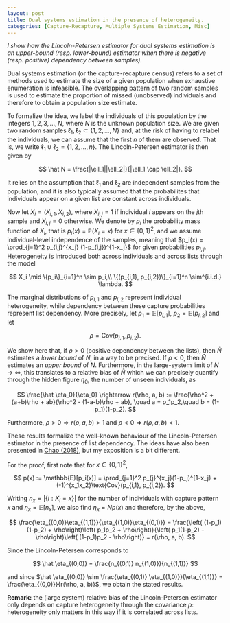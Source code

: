 ```yaml
---
layout: post
title: Dual systems estimation in the presence of heterogeneity.
categories: [Capture-Recapture, Multiple Systems Estimation, Misc]
---
```


*I show how the Lincoln-Petersen estimator for dual systems estimation is an upper-bound (resp. lower-bound) estimator when there is negative (resp. positive) dependency between samples).* 

Dual systems estimation (or the capture-recapture census) refers to a set of methods used to estimate the size of a given population when exhaustive enumeration is infeasible. The overlapping pattern of two random samples is used to estimate the proportion of missed (unobserved) individuals and therefore to obtain a population size estimate.

To formalize the idea, we label the individuals of this population by the integers $1,2, 3, \dots, N$, where $N$ is the unknown population size. We are given two random samples $\ell_1, \ell_2 \subset \{1,2,\dots, N\}$ and, at the risk of having to relabel the individuals, we can assume that the first $n$ of them are observed. That is, we write $\ell_1 \cup \ell_2 = \{1,2,\dots, n\}$. The Lincoln-Petersen estimator is then given by

$$
\hat N = \frac{|\ell_1||\ell_2|}{|\ell_1 \cap \ell_2|}.
$$

It relies on the assumption that $\ell_1$ and $\ell_2$ are independent samples from the population, and it is also typically assumed that the probabilites that individuals appear on a given list are constant across individuals.

Now let $X_i = (X_{i,1}, X_{i,2})$, where $X_{i,j} = 1$ if individual $i$ appears on the $j$th sample and $X_{i,j} = 0$ otherwise. We denote by $p_i$ the probability mass function of $X_i$, that is $p_i(x) = \mathbb{P}(X_i = x)$ for $x \in \{0,1\}^2$, and we assume individual-level independence of the samples, meaning that $p_i(x) = \prod_{j=1}^2 p_{i,j}^{x_j} (1-p_{i,j})^{1-x_j}$ for given probabilities $p_{i,j}$. Heterogeneity is introduced both across individuals and across lists through the model

$$
X_i \mid \{p_i\}_{i=1}^n \sim p_i,\\
\{(p_{i,1}, p_{i,2})\}_{i=1}^n \sim^{i.i.d.} \lambda.
$$

The marginal distributions of $p_{i,1}$ and $p_{i,2}$ represent individual heterogeneity, while dependency between these capture probabilities represent list dependency. More precisely, let $p_1 = \mathbb{E}[p_{i,1}]$, $p_2 = \mathbb{E}[p_{i,2}]$ and let

$$
\rho = \text{Cov}(p_{i,1}, p_{i,2}).
$$

We show here that, if $\rho > 0$ (positive dependency between the lists), then $\hat N$ estimates a *lower bound* of $N$, in a way to be precised. If $\rho <0$, then $\hat N$ estimates an *upper bound* of $N$. Furthermore, in the large-system limit of $N \rightarrow \infty$, this translates to a relative bias of $\hat N$ which we can precisely quantify through the hidden figure $\eta_0$, the number of unseen individuals, as

$$
\frac{\hat \eta_0}{\eta_0} \rightarrow r(\rho, a, b) := \frac{\rho^2 + (a+b)\rho + ab}{\rho^2 - (1-a-b)\rho + ab}, \quad a = p_1p_2,\quad b = (1-p_1)(1-p_2).
$$

Furthermore, $\rho > 0 \Rightarrow r(\rho, a, b) > 1$ and $\rho < 0 \Rightarrow r(\rho, a, b) < 1$. 

These results formalize the well-known behaviour of the Lincoln-Petersen estimator in the presence of list dependency. The ideas have also been presented in [Chao (2018)](https://www.ncbi.nlm.nih.gov/pubmed/19067330), but my exposition is a bit different.

For the proof, first note that for $x \in \{0,1\}^2$,

$$
p(x) := \mathbb{E}[p_i(x)] = \prod_{j=1}^2 p_{j}^{x_j}(1-p_j)^{1-x_j} + (-1)^{x_1x_2}\text{Cov}(p_{i,1}, p_{i,2}).
$$

Writing $n_x = |\{i: X_i = x\}|$ for the number of individuals with capture pattern $x$ and $\eta_x = \mathbb{E}[n_x]$, we also find $\eta_x = N p(x)$ and therefore, by the above,

$$
\frac{\eta_{(0,0)}\eta_{(1,1)}}{\eta_{(1,0)}\eta_{(0,1)}} = \frac{\left( (1-p_1)(1-p_2) + \rho\right)\left( p_1p_2  + \rho\right)}{\left( p_1(1-p_2) - \rho\right)\left( (1-p_1)p_2 - \rho\right)} = r(\rho, a, b).
$$

Since the Lincoln-Petersen corresponds to

$$
\hat \eta_{(0,0)} = \frac{n_{(0,1)} n_{(1,0)}}{n_{(1,1)}}
$$

and since $\hat \eta_{(0,0)} \sim \frac{\eta_{(0,1)} \eta_{(1,0)}}{\eta_{(1,1)}} = \frac{\eta_{(0,0)}}{r(\rho, a, b)}$, we obtain the stated results.

**Remark:** the (large system) relative bias of the Lincoln-Petersen estimator only depends on capture heterogeneity through the covariance $\rho$: heterogeneity only matters in this way if it is correlated across lists.

